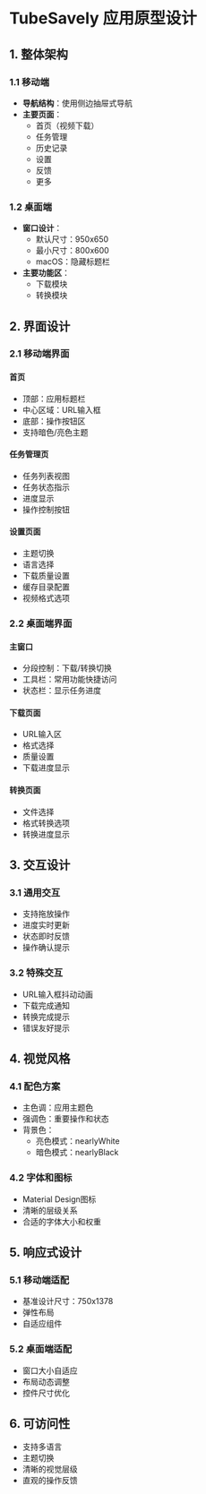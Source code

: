 # TubeSavely 应用原型设计

## 1. 整体架构

### 1.1 移动端
- **导航结构**：使用侧边抽屉式导航
- **主要页面**：
  - 首页（视频下载）
  - 任务管理
  - 历史记录
  - 设置
  - 反馈
  - 更多

### 1.2 桌面端
- **窗口设计**：
  - 默认尺寸：950x650
  - 最小尺寸：800x600
  - macOS：隐藏标题栏
- **主要功能区**：
  - 下载模块
  - 转换模块

## 2. 界面设计

### 2.1 移动端界面

#### 首页
- 顶部：应用标题栏
- 中心区域：URL输入框
- 底部：操作按钮区
- 支持暗色/亮色主题

#### 任务管理页
- 任务列表视图
- 任务状态指示
- 进度显示
- 操作控制按钮

#### 设置页面
- 主题切换
- 语言选择
- 下载质量设置
- 缓存目录配置
- 视频格式选项

### 2.2 桌面端界面

#### 主窗口
- 分段控制：下载/转换切换
- 工具栏：常用功能快捷访问
- 状态栏：显示任务进度

#### 下载页面
- URL输入区
- 格式选择
- 质量设置
- 下载进度显示

#### 转换页面
- 文件选择
- 格式转换选项
- 转换进度显示

## 3. 交互设计

### 3.1 通用交互
- 支持拖放操作
- 进度实时更新
- 状态即时反馈
- 操作确认提示

### 3.2 特殊交互
- URL输入框抖动动画
- 下载完成通知
- 转换完成提示
- 错误友好提示

## 4. 视觉风格

### 4.1 配色方案
- 主色调：应用主题色
- 强调色：重要操作和状态
- 背景色：
  - 亮色模式：nearlyWhite
  - 暗色模式：nearlyBlack

### 4.2 字体和图标
- Material Design图标
- 清晰的层级关系
- 合适的字体大小和权重

## 5. 响应式设计

### 5.1 移动端适配
- 基准设计尺寸：750x1378
- 弹性布局
- 自适应组件

### 5.2 桌面端适配
- 窗口大小自适应
- 布局动态调整
- 控件尺寸优化

## 6. 可访问性

- 支持多语言
- 主题切换
- 清晰的视觉层级
- 直观的操作反馈